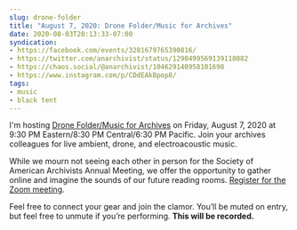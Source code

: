 ```yaml
---
slug: drone-folder
title: "August 7, 2020: Drone Folder/Music for Archives"
date: 2020-08-03T20:13:33-07:00
syndication:
- https://facebook.com/events/3281679765390816/
- https://twitter.com/anarchivist/status/1290499569139118082
- https://chaos.social/@anarchivist/104629140958101698
- https://www.instagram.com/p/CDdEAkBpop8/
tags:
- music
- black tent
---
```


<p class="h-event">
I'm hosting <span class="p-name"><a href="https://encerradoen.casa/events/2020-08-07" class="u-url">Drone Folder/Music for Archives</a></span> on <time class="dt-start" datetime="2020-08-07 21:30-04:00">Friday, August 7, 2020 at 9:30 PM Eastern/8:30 PM Central/6:30 PM Pacific</time>. <span class="p-summary">Join your archives colleagues for live ambient, drone, and electroacoustic music.</span>
</p>

While we mourn not seeing each other in person for the Society of American Archivists Annual Meeting, we offer the opportunity to gather online and imagine the sounds of our future reading rooms. [Register for the Zoom meeting](https://zoom.us/meeting/register/tJEqcOmupzwiHtF_6-nvJnO3GQ2YtJgQc7Mm).

Feel free to connect your gear and join the clamor. You’ll be muted on entry, but feel free to unmute if you’re performing. **This will be recorded.**
